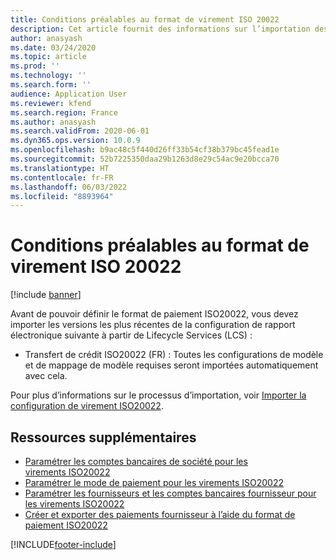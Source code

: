 ```yaml
---
title: Conditions préalables au format de virement ISO 20022
description: Cet article fournit des informations sur l’importation des exigences nécessaires pour définir le format de paiement ISO20022 (FR) (pain.001).
author: anasyash
ms.date: 03/24/2020
ms.topic: article
ms.prod: ''
ms.technology: ''
ms.search.form: ''
audience: Application User
ms.reviewer: kfend
ms.search.region: France
ms.author: anasyash
ms.search.validFrom: 2020-06-01
ms.dyn365.ops.version: 10.0.9
ms.openlocfilehash: b9ac48c5f440d26ff33b54cf38b379bc45fead1e
ms.sourcegitcommit: 52b7225350daa29b1263d8e29c54ac9e20bcca70
ms.translationtype: HT
ms.contentlocale: fr-FR
ms.lasthandoff: 06/03/2022
ms.locfileid: "8893964"
---
```

# <a name="prerequisites-for-iso-20022-credit-transfer-format"></a>Conditions préalables au format de virement ISO 20022

[!include [banner](../includes/banner.md)]


Avant de pouvoir définir le format de paiement ISO20022, vous devez importer les versions les plus récentes de la configuration de rapport électronique suivante à partir de Lifecycle Services (LCS) :

- Transfert de crédit ISO20022 (FR) : Toutes les configurations de modèle et de mappage de modèle requises seront importées automatiquement avec cela.

Pour plus d’informations sur le processus d’importation, voir [Importer la configuration de virement ISO20022](tasks/import-iso20022-credit-transfer-configuration.md).

## <a name="additional-resources"></a>Ressources supplémentaires

- [Paramétrer les comptes bancaires de société pour les virements ISO20022](tasks/set-up-company-bank-accounts-iso20022-credit-transfers.md)
- [Paramétrer le mode de paiement pour les virements ISO20022](tasks/set-up-method-payment-iso20022-credit-transfer.md)
- [Paramétrer les fournisseurs et les comptes bancaires fournisseur pour les virements ISO20022](tasks/set-up-vendor-iso20022-credit-transfers.md)
- [Créer et exporter des paiements fournisseur à l’aide du format de paiement ISO20022](tasks/create-export-vendor-payments-iso20022-payment-format.md)


[!INCLUDE[footer-include](../../includes/footer-banner.md)]
